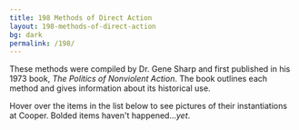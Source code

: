 ```yaml
---
title: 198 Methods of Direct Action
layout: 198-methods-of-direct-action
bg: dark
permalink: /198/
---
```


These methods were compiled by Dr. Gene Sharp and first published in his 1973 book, _The Politics of Nonviolent Action_. The book outlines each method and gives information about its historical use.

Hover over the items in the list below to see pictures of their instantiations at Cooper. Bolded items haven't happened..._yet_.


